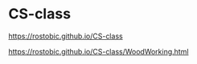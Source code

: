 # CS-class

https://rostobic.github.io/CS-class

https://rostobic.github.io/CS-class/WoodWorking.html
